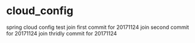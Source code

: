 # cloud_config
spring cloud config test
join first commit for 20171124
join second commit for 20171124
join thridly commit for 20171124

